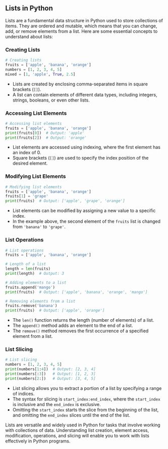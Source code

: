 ## Lists in Python

Lists are a fundamental data structure in Python used to store collections of items. They are ordered and mutable, which means that you can change, add, or remove elements from a list. Here are some essential concepts to understand about lists:

### Creating Lists

```python
# Creating lists
fruits = ['apple', 'banana', 'orange']
numbers = [1, 2, 3, 4, 5]
mixed = [1, 'apple', True, 2.5]
```

- Lists are created by enclosing comma-separated items in square brackets (`[]`).
- A list can contain elements of different data types, including integers, strings, booleans, or even other lists.

### Accessing List Elements

```python
# Accessing list elements
fruits = ['apple', 'banana', 'orange']
print(fruits[0])  # Output: 'apple'
print(fruits[2])  # Output: 'orange'
```

- List elements are accessed using indexing, where the first element has an index of 0.
- Square brackets (`[]`) are used to specify the index position of the desired element.

### Modifying List Elements

```python
# Modifying list elements
fruits = ['apple', 'banana', 'orange']
fruits[1] = 'grape'
print(fruits)  # Output: ['apple', 'grape', 'orange']
```

- List elements can be modified by assigning a new value to a specific index.
- In the example above, the second element of the `fruits` list is changed from `'banana'` to `'grape'`.

### List Operations

```python
# List operations
fruits = ['apple', 'banana', 'orange']

# Length of a list
length = len(fruits)
print(length)  # Output: 3

# Adding elements to a list
fruits.append('mango')
print(fruits)  # Output: ['apple', 'banana', 'orange', 'mango']

# Removing elements from a list
fruits.remove('banana')
print(fruits)  # Output: ['apple', 'orange']
```

- The `len()` function returns the length (number of elements) of a list.
- The `append()` method adds an element to the end of a list.
- The `remove()` method removes the first occurrence of a specified element from a list.

### List Slicing

```python
# List slicing
numbers = [1, 2, 3, 4, 5]
print(numbers[1:4])  # Output: [2, 3, 4]
print(numbers[:3])   # Output: [1, 2, 3]
print(numbers[2:])   # Output: [3, 4, 5]
```

- List slicing allows you to extract a portion of a list by specifying a range of indices.
- The syntax for slicing is `start_index:end_index`, where the `start_index` is inclusive and the `end_index` is exclusive.
- Omitting the `start_index` starts the slice from the beginning of the list, and omitting the `end_index` slices until the end of the list.

Lists are versatile and widely used in Python for tasks that involve working with collections of data. Understanding list creation, element access, modification, operations, and slicing will enable you to work with lists effectively in Python programs.
